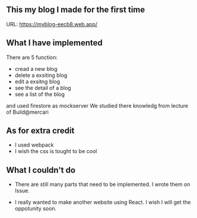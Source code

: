 ## This my blog I made for the first time
URL: https://myblog-eecb8.web.app/

## What I have implemented

There are 5 function:

- cread a new blog
- delete a exsiting blog
- edit a exsitng blog
- see the detail of a blog
- see a list of the blog

and used firestore as mockserver
We studied there knowledg from lecture of Build@mercari

## As for extra credit
- I used webpack
- I wish the css is tought to be cool

## What I couldn't do

- There are still many parts that need to be implemented. I wrote them on Issue.

- I really wanted to make another website using React. I wish I will get the oppotunity soon.
